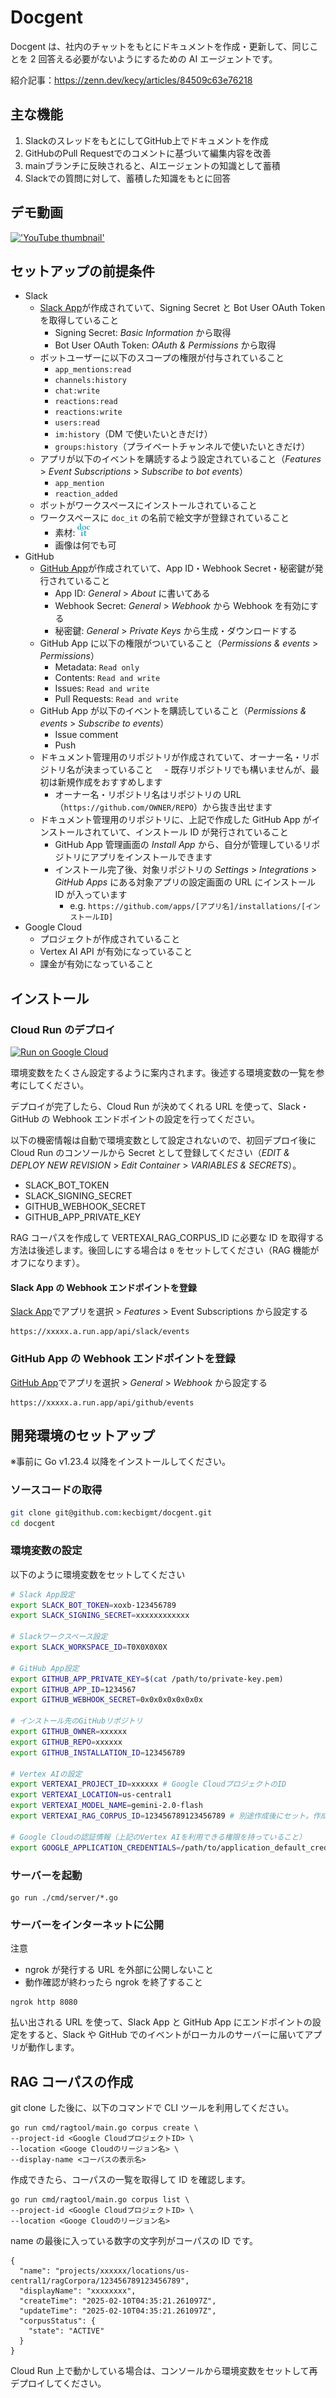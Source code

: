 # Docgent

Docgent は、社内のチャットをもとにドキュメントを作成・更新して、同じことを 2 回答える必要がないようにするための AI エージェントです。

紹介記事：https://zenn.dev/kecy/articles/84509c63e76218

## 主な機能

1. SlackのスレッドをもとにしてGitHub上でドキュメントを作成
2. GitHubのPull Requestでのコメントに基づいて編集内容を改善
3. mainブランチに反映されると、AIエージェントの知識として蓄積
4. Slackでの質問に対して、蓄積した知識をもとに回答

## デモ動画

[!['YouTube thumbnail'](https://img.youtube.com/vi/L7dzehHun18/maxres1.jpg)](https://www.youtube.com/watch?v=L7dzehHun18a "Demo video")

## セットアップの前提条件

- Slack
  - [Slack App](https://api.slack.com/apps)が作成されていて、Signing Secret と Bot User OAuth Token を取得していること
    - Signing Secret: _Basic Information_ から取得
    - Bot User OAuth Token: _OAuth & Permissions_ から取得
  - ボットユーザーに以下のスコープの権限が付与されていること
    - `app_mentions:read`
    - `channels:history`
    - `chat:write`
    - `reactions:read`
    - `reactions:write`
    - `users:read`
    - `im:history`（DM で使いたいときだけ）
    - `groups:history`（プライベートチャンネルで使いたいときだけ）
  - アプリが以下のイベントを購読するよう設定されていること（_Features_ > _Event Subscriptions_ > _Subscribe to bot events_）
    - `app_mention`
    - `reaction_added`
  - ボットがワークスペースにインストールされていること
  - ワークスペースに `doc_it` の名前で絵文字が登録されていること
    - 素材: <img src="doc_it.png" width="20">
    - 画像は何でも可
- GitHub
  - [GitHub App](https://github.com/settings/apps)が作成されていて、App ID・Webhook Secret・秘密鍵が発行されていること
    - App ID: _General_ > _About_ に書いてある
    - Webhook Secret: _General_ > _Webhook_ から Webhook を有効にする
    - 秘密鍵: _General_ > _Private Keys_ から生成・ダウンロードする
  - GitHub App に以下の権限がついていること（_Permissions & events_ > _Permissions_）
    - Metadata: `Read only`
    - Contents: `Read and write`
    - Issues: `Read and write`
    - Pull Requests: `Read and write`
  - GitHub App が以下のイベントを購読していること（_Permissions & events_ > _Subscribe to events_）
    - Issue comment
    - Push
  - ドキュメント管理用のリポジトリが作成されていて、オーナー名・リポジトリ名が決まっていること
    　- 既存リポジトリでも構いませんが、最初は新規作成をおすすめします
    - オーナー名・リポジトリ名はリポジトリの URL（`https://github.com/OWNER/REPO`）から抜き出せます
  - ドキュメント管理用のリポジトリに、上記で作成した GitHub App がインストールされていて、インストール ID が発行されていること
    - GitHub App 管理画面の _Install App_ から、自分が管理しているリポジトリにアプリをインストールできます
    - インストール完了後、対象リポジトリの _Settings_ > _Integrations_ > _GitHub Apps_ にある対象アプリの設定画面の URL にインストール ID が入っています
      - e.g. `https://github.com/apps/[アプリ名]/installations/[インストールID]`
- Google Cloud
  - プロジェクトが作成されていること
  - Vertex AI API が有効になっていること
  - 課金が有効になっていること

## インストール

### Cloud Run のデプロイ

[![Run on Google Cloud](https://storage.googleapis.com/cloudrun/button.svg)](https://console.cloud.google.com/cloudshell/editor?shellonly=true&cloudshell_image=gcr.io/cloudrun/button&cloudshell_git_repo=https%3A%2F%2Fgithub.com%2Fkecbigmt%2Fdocgent)

環境変数をたくさん設定するように案内されます。後述する環境変数の一覧を参考にしてください。

デプロイが完了したら、Cloud Run が決めてくれる URL を使って、Slack・GitHub の Webhook エンドポイントの設定を行ってください。

以下の機密情報は自動で環境変数として設定されないので、初回デプロイ後に Cloud Run のコンソールから Secret として登録してください（_EDIT & DEPLOY NEW REVISION_ > _Edit Container_ > _VARIABLES & SECRETS_）。

- SLACK_BOT_TOKEN
- SLACK_SIGNING_SECRET
- GITHUB_WEBHOOK_SECRET
- GITHUB_APP_PRIVATE_KEY

RAG コーパスを作成して VERTEXAI_RAG_CORPUS_ID に必要な ID を取得する方法は後述します。後回しにする場合は `0` をセットしてください（RAG 機能がオフになります）。

#### Slack App の Webhook エンドポイントを登録

[Slack App](https://api.slack.com/apps)でアプリを選択 > _Features_ > Event Subscriptions から設定する

```
https://xxxxx.a.run.app/api/slack/events
```

### GitHub App の Webhook エンドポイントを登録

[GitHub App](https://github.com/settings/apps)でアプリを選択 > _General_ > _Webhook_ から設定する

```
https://xxxxx.a.run.app/api/github/events
```

## 開発環境のセットアップ

※事前に Go v1.23.4 以降をインストールしてください。

### ソースコードの取得

```sh
git clone git@github.com:kecbigmt/docgent.git
cd docgent
```

### 環境変数の設定

以下のように環境変数をセットしてください

```sh
# Slack App設定
export SLACK_BOT_TOKEN=xoxb-123456789
export SLACK_SIGNING_SECRET=xxxxxxxxxxxx

# Slackワークスペース設定
export SLACK_WORKSPACE_ID=T0X0X0X0X

# GitHub App設定
export GITHUB_APP_PRIVATE_KEY=$(cat /path/to/private-key.pem)
export GITHUB_APP_ID=1234567
export GITHUB_WEBHOOK_SECRET=0x0x0x0x0x0x0x

# インストール先のGitHubリポジトリ
export GITHUB_OWNER=xxxxxx
export GITHUB_REPO=xxxxxx
export GITHUB_INSTALLATION_ID=123456789

# Vertex AIの設定
export VERTEXAI_PROJECT_ID=xxxxxx # Google CloudプロジェクトのID
export VERTEXAI_LOCATION=us-central1
export VERTEXAI_MODEL_NAME=gemini-2.0-flash
export VERTEXAI_RAG_CORPUS_ID=123456789123456789 # 別途作成後にセット。作成するまでは記載しない

# Google Cloudの認証情報（上記のVertex AIを利用できる権限を持っていること）
export GOOGLE_APPLICATION_CREDENTIALS=/path/to/application_default_credentials.json
```

### サーバーを起動

```
go run ./cmd/server/*.go
```

### サーバーをインターネットに公開

注意

- ngrok が発行する URL を外部に公開しないこと
- 動作確認が終わったら ngrok を終了すること

```
ngrok http 8080
```

払い出される URL を使って、Slack App と GitHub App にエンドポイントの設定をすると、Slack や GitHub でのイベントがローカルのサーバーに届いてアプリが動作します。

## RAG コーパスの作成

git clone した後に、以下のコマンドで CLI ツールを利用してください。

```
go run cmd/ragtool/main.go corpus create \
--project-id <Google CloudプロジェクトID> \
--location <Googe Cloudのリージョン名> \
--display-name <コーパスの表示名>
```

作成できたら、コーパスの一覧を取得して ID を確認します。

```
go run cmd/ragtool/main.go corpus list \
--project-id <Google CloudプロジェクトID> \
--location <Googe Cloudのリージョン名>
```

name の最後に入っている数字の文字列がコーパスの ID です。

```
{
  "name": "projects/xxxxxx/locations/us-central1/ragCorpora/123456789123456789",
  "displayName": "xxxxxxxx",
  "createTime": "2025-02-10T04:35:21.261097Z",
  "updateTime": "2025-02-10T04:35:21.261097Z",
  "corpusStatus": {
    "state": "ACTIVE"
  }
}
```

Cloud Run 上で動かしている場合は、コンソールから環境変数をセットして再デプロイしてください。
